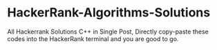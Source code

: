 # HackerRank-Algorithms-Solutions
All Hackerrank Solutions C++ in Single Post, Directly copy-paste these codes into the HackerRank terminal and you are good to go.
